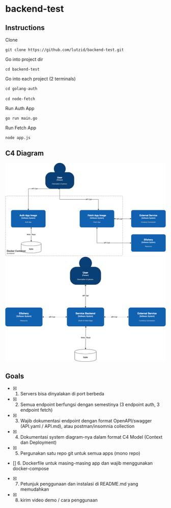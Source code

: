 # backend-test

## Instructions
Clone
```
git clone https://github.com/lutzid/backend-test.git
```

Go into project dir
```
cd backend-test
```

Go into each project (2 terminals)
```
cd golang-auth

cd node-fetch
```

Run Auth App

```
go run main.go
```

Run Fetch App

```
node app.js
```
## C4 Diagram
![](https://raw.githubusercontent.com/lutzid/backend-test/main/images/Deployment%20Diagram.png)
![](https://raw.githubusercontent.com/lutzid/backend-test/main/images/Context%20Diagram.png)

## Goals
- [x] 1. Servers bisa dinyalakan di port berbeda
- [x] 2. Semua endpoint berfungsi dengan semestinya (3 endpoint auth, 3 endpoint fetch)
- [x] 3. Wajib dokumentasi endpoint dengan format OpenAPI/swagger (API.yaml / API.md), atau postman/insomnia collection
- [x] 4. Dokumentasi system diagram-nya dalam format C4 Model (Context dan Deployment)
- [x] 5. Pergunakan satu repo git untuk semua apps (mono repo)
- [] 6. Dockerfile untuk masing-masing app dan wajib menggunakan docker-compose
- [x] 7. Petunjuk penggunaan dan instalasi di README.md yang memudahkan
- [x] 8. kirim video demo / cara penggunaan